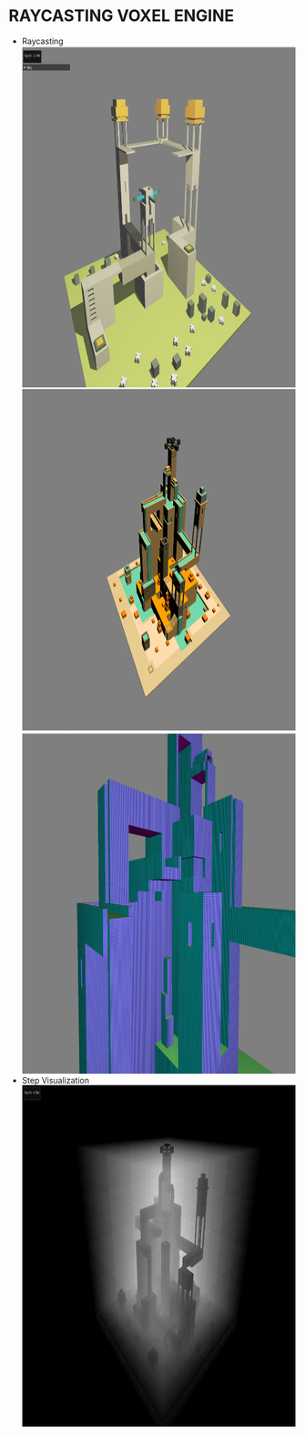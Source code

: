 # RAYCASTING VOXEL ENGINE

- Raycasting <br>
  <img src="assets/screenshots/Screenshot 2024-02-19 140213.jpg" width="1000" height="600"/>
  <img src="assets/screenshots/Screenshot 2024-02-16 195121.png" width="1000" height="600"/>
  <img src="assets/screenshots/Screenshot 2024-02-18 084419.jpg" width="1000" height="600"/>
- Step Visualization <br>
  <img src="assets/screenshots/Screenshot 2024-02-18 204002.jpg" width="1000" height="600"/>
